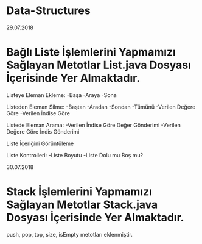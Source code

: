 # Data-Structures
29.07.2018

# Bağlı Liste İşlemlerini Yapmamızı Sağlayan Metotlar List.java Dosyası İçerisinde Yer Almaktadır.

Listeye Eleman Ekleme:
  -Başa
  -Araya
  -Sona
  
Listeden Eleman Silme:
  -Baştan
  -Aradan
  -Sondan
  -Tümünü
  -Verilen Değere Göre
  -Verilen İndise Göre
  
Listede Eleman Arama:
  -Verilen İndise Göre Değer Gönderimi
  -Verilen Değere Göre İndis Gönderimi
  
Liste İçeriğini Görüntüleme

Liste Kontrolleri:
  -Liste Boyutu
  -Liste Dolu mu Boş mu?
  

30.07.2018

# Stack İşlemlerini Yapmamızı Sağlayan Metotlar Stack.java Dosyası İçerisinde Yer Almaktadır.

push, pop, top, size, isEmpty metotları eklenmiştir.
